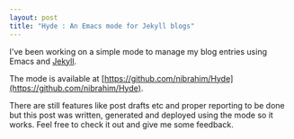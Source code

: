 ```yaml
---
layout: post
title: "Hyde : An Emacs mode for Jekyll blogs"
---
```


I've been working on a simple mode to manage my blog entries using
Emacs and [Jekyll](http://jekyllrb.com). 

The mode is available at [https://github.com/nibrahim/Hyde](https://github.com/nibrahim/Hyde).

There are still features like post drafts etc and proper reporting to
be done but this post was written, generated and deployed using the
mode so it works. Feel free to check it out and give me some feedback.



